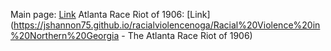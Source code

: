 Main page: [Link](https://jshannon75.github.io/racialviolencenoga/Racial%20Violence%20in%20Northern%20Georgia)
Atlanta Race Riot of 1906: [Link](https://jshannon75.github.io/racialviolencenoga/Racial%20Violence%20in%20Northern%20Georgia - The Atlanta Race Riot of 1906)
